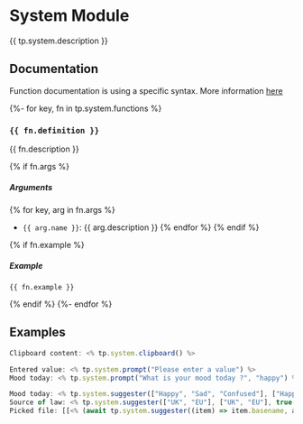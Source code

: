 # System Module

{{ tp.system.description }}

<!-- toc -->

## Documentation

Function documentation is using a specific syntax. More information [here](../../syntax.md#function-documentation-syntax)

{%- for key, fn in tp.system.functions %}
### `{{ fn.definition }}` 

{{ fn.description }}

{% if fn.args %}
##### Arguments

{% for key, arg in fn.args %}
- `{{ arg.name }}`: {{ arg.description }}
{% endfor %}
{% endif %}

{% if fn.example %}
##### Example

```
{{ fn.example }}
```
{% endif %}
{%- endfor %}

## Examples

```javascript
Clipboard content: <% tp.system.clipboard() %>

Entered value: <% tp.system.prompt("Please enter a value") %>
Mood today: <% tp.system.prompt("What is your mood today ?", "happy") %>

Mood today: <% tp.system.suggester(["Happy", "Sad", "Confused"], ["Happy", "Sad", "Confused"]) %>
Source of law: <% tp.system.suggester(["UK", "EU"], ["UK", "EU"], true, "Is this a UK or EU law?")
Picked file: [[<% (await tp.system.suggester((item) => item.basename, app.vault.getMarkdownFiles())).basename %>]]
```
